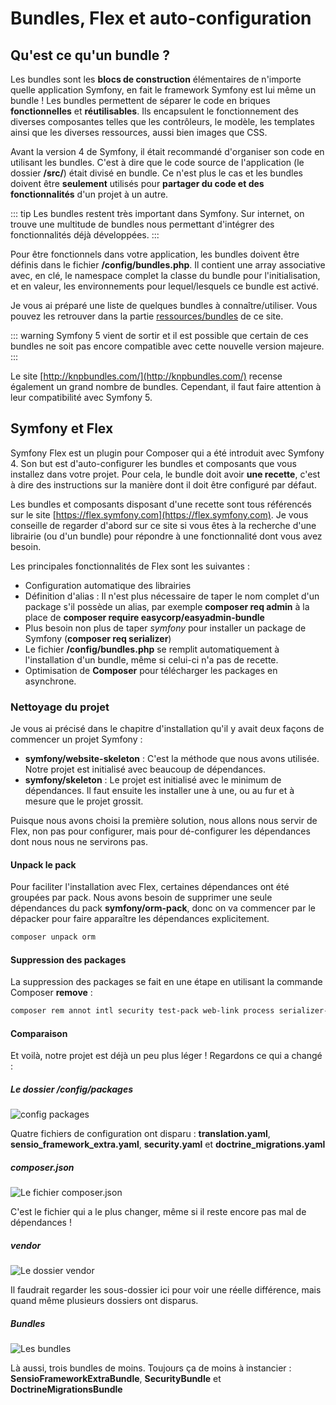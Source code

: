 # Bundles, Flex et auto-configuration

## Qu'est ce qu'un bundle ?
Les bundles sont les **blocs de construction** élémentaires de n'importe quelle application Symfony, en fait le framework Symfony est lui même un bundle ! Les bundles permettent de séparer le code en briques **fonctionnelles** et **réutilisables**. Ils encapsulent le fonctionnement des diverses composantes telles que les contrôleurs, le modèle, les templates ainsi que les diverses ressources, aussi bien images que CSS.

Avant la version 4 de Symfony, il était recommandé d'organiser son code en utilisant les bundles. C'est à dire que le code source de l'application (le dossier **/src/**) était divisé en bundle. Ce n'est plus le cas et les bundles doivent être **seulement** utilisés pour **partager du code et des fonctionnalités** d'un projet à un autre.

::: tip
Les bundles restent très important dans Symfony. Sur internet, on trouve une multitude de bundles nous permettant d'intégrer des fonctionnalités déjà développées.
:::

Pour être fonctionnels dans votre application, les bundles doivent être définis dans le fichier **/config/bundles.php**. Il contient une array associative avec, en clé, le namespace complet la classe du bundle pour l'initialisation, et en valeur, les environnements pour lequel/lesquels ce bundle est activé.

Je vous ai préparé une liste de quelques bundles à connaître/utiliser. Vous pouvez les retrouver dans la partie [ressources/bundles](/ressources/bundles.html) de ce site.

::: warning
Symfony 5 vient de sortir et il est possible que certain de ces bundles ne soit pas encore compatible avec cette nouvelle version majeure.
:::

Le site [http://knpbundles.com/](http://knpbundles.com/) recense également un grand nombre de bundles. Cependant, il faut faire attention à leur compatibilité avec Symfony 5.

## Symfony et Flex

Symfony Flex est un plugin pour Composer qui a été introduit avec Symfony 4. Son but est d'auto-configurer les bundles et composants que vous installez dans votre projet. Pour cela, le bundle doit avoir **une recette**, c'est à dire des instructions sur la manière dont il doit être configuré par défaut.

Les bundles et composants disposant d'une recette sont tous référencés sur le site [https://flex.symfony.com](https://flex.symfony.com). Je vous conseille de regarder d'abord sur ce site si vous êtes à la recherche d'une librairie (ou d'un bundle) pour répondre à une fonctionnalité dont vous avez besoin.

Les principales fonctionnalités de Flex sont les suivantes :
- Configuration automatique des librairies
- Définition d'alias : Il n'est plus nécessaire de taper le nom complet d'un package s'il possède un alias, par exemple **composer req admin** à la place de **composer require easycorp/easyadmin-bundle**
- Plus besoin non plus de taper *symfony* pour installer un package de Symfony (**composer req serializer**)
- Le fichier **/config/bundles.php** se remplit automatiquement à l'installation d'un bundle, même si celui-ci n'a pas de recette.
- Optimisation de **Composer** pour télécharger les packages en asynchrone.

### Nettoyage du projet

Je vous ai précisé dans le chapitre d'installation qu'il y avait deux façons de commencer un projet Symfony :
- **symfony/website-skeleton** : C'est la méthode que nous avons utilisée. Notre projet est initialisé avec beaucoup de dépendances.
- **symfony/skeleton** : Le projet est initialisé avec le minimum de dépendances. Il faut ensuite les installer une à une, ou au fur et à mesure que le projet grossit.

Puisque nous avons choisi la première solution, nous allons nous servir de Flex, non pas pour configurer, mais pour dé-configurer les dépendances dont nous nous ne servirons pas.

#### Unpack le pack

Pour faciliter l'installation avec Flex, certaines dépendances ont été groupées par pack. Nous avons besoin de supprimer une seule dépendances du pack **symfony/orm-pack**, donc on va commencer par le dépacker pour faire apparaître les dépendances explicitement.

``` bash
composer unpack orm
```

#### Suppression des packages

La suppression des packages se fait en une étape en utilisant la commande Composer **remove** :
``` bash
composer rem annot intl security test-pack web-link process serializer-pack expression-language translation doctrine/doctrine-migrations-bundle
```

#### Comparaison

Et voilà, notre projet est déjà un peu plus léger ! Regardons ce qui a changé :

##### Le dossier /config/packages

![config packages](/img/flex/config.png)

Quatre fichiers de configuration ont disparu : **translation.yaml**, **sensio_framework_extra.yaml**, **security.yaml** et **doctrine_migrations.yaml**

##### composer.json

![Le fichier composer.json](/img/flex/composer-json.png)

C'est le fichier qui a le plus changer, même si il reste encore pas mal de dépendances !

##### vendor

![Le dossier vendor](/img/flex/vendor.png)

Il faudrait regarder les sous-dossier ici pour voir une réelle différence, mais quand même plusieurs dossiers ont disparus.

##### Bundles

![Les bundles](/img/flex/bundles.png)

Là aussi, trois bundles de moins. Toujours ça de moins à instancier : **SensioFrameworkExtraBundle**, **SecurityBundle** et **DoctrineMigrationsBundle**
